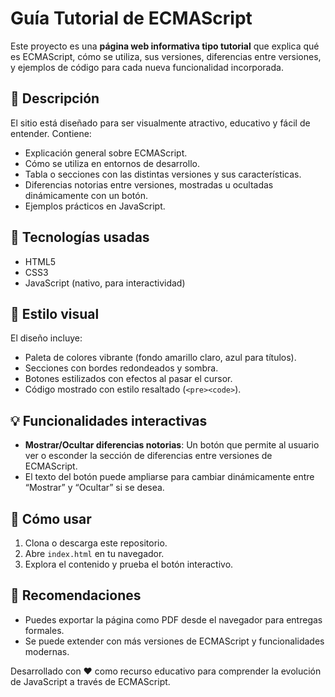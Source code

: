 # Guía Tutorial de ECMAScript

Este proyecto es una **página web informativa tipo tutorial** que explica qué es ECMAScript, cómo se utiliza, sus versiones, diferencias entre versiones, y ejemplos de código para cada nueva funcionalidad incorporada.

## 📄 Descripción

El sitio está diseñado para ser visualmente atractivo, educativo y fácil de entender. Contiene:

- Explicación general sobre ECMAScript.
- Cómo se utiliza en entornos de desarrollo.
- Tabla o secciones con las distintas versiones y sus características.
- Diferencias notorias entre versiones, mostradas u ocultadas dinámicamente con un botón.
- Ejemplos prácticos en JavaScript.

## 🧱 Tecnologías usadas

- HTML5
- CSS3
- JavaScript (nativo, para interactividad)

## 🎨 Estilo visual

El diseño incluye:

- Paleta de colores vibrante (fondo amarillo claro, azul para títulos).
- Secciones con bordes redondeados y sombra.
- Botones estilizados con efectos al pasar el cursor.
- Código mostrado con estilo resaltado (`<pre><code>`).

## 💡 Funcionalidades interactivas

- **Mostrar/Ocultar diferencias notorias**: Un botón que permite al usuario ver o esconder la sección de diferencias entre versiones de ECMAScript.
- El texto del botón puede ampliarse para cambiar dinámicamente entre “Mostrar” y “Ocultar” si se desea.

## 🚀 Cómo usar

1. Clona o descarga este repositorio.
2. Abre `index.html` en tu navegador.
3. Explora el contenido y prueba el botón interactivo.

## 📌 Recomendaciones

- Puedes exportar la página como PDF desde el navegador para entregas formales.
- Se puede extender con más versiones de ECMAScript y funcionalidades modernas.

Desarrollado con ❤️ como recurso educativo para comprender la evolución de JavaScript a través de ECMAScript.
